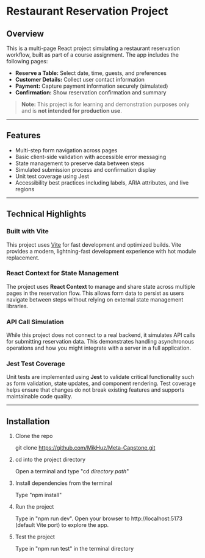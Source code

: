 # Restaurant Reservation Project

## Overview

This is a multi-page React project simulating a restaurant reservation workflow, built as part of a course assignment. The app includes the following pages:

- **Reserve a Table:** Select date, time, guests, and preferences  
- **Customer Details:** Collect user contact information  
- **Payment:** Capture payment information securely (simulated)  
- **Confirmation:** Show reservation confirmation and summary  

> **Note:** This project is for learning and demonstration purposes only and is **not intended for production use**.

---

## Features

- Multi-step form navigation across pages  
- Basic client-side validation with accessible error messaging  
- State management to preserve data between steps  
- Simulated submission process and confirmation display
- Unit test coverage using Jest
- Accessibility best practices including labels, ARIA attributes, and live regions  

---

## Technical Highlights

### Built with Vite

This project uses [Vite](https://vitejs.dev/) for fast development and optimized builds. Vite provides a modern, lightning-fast development experience with hot module replacement.

### React Context for State Management

The project uses **React Context** to manage and share state across multiple pages in the reservation flow. This allows form data to persist as users navigate between steps without relying on external state management libraries.

### API Call Simulation

While this project does not connect to a real backend, it simulates API calls for submitting reservation data. This demonstrates handling asynchronous operations and how you might integrate with a server in a full application.

### Jest Test Coverage

Unit tests are implemented using **Jest** to validate critical functionality such as form validation, state updates, and component rendering. Test coverage helps ensure that changes do not break existing features and supports maintainable code quality.

---

## Installation

1. Clone the repo

   git clone https://github.com/MikHuz/Meta-Capstone.git

3. cd into the project directory
   
   Open a terminal and type "cd *directory path*"

4. Install dependencies from the terminal

   Type "npm install"

5. Run the project

   Type in "npm run dev". Open your browser to http://localhost:5173 (default Vite port) to explore the app.
   
6. Test the project

   Type in "npm run test" in the terminal directory
